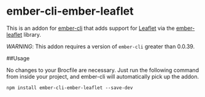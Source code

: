 ember-cli-ember-leaflet
=======================

This is an addon for [ember-cli](http://iamstef.net/ember-cli/) that adds support for [Leaflet](https://github.com/Leaflet/Leaflet) via the [ember-leaflet](https://github.com/gabesmed/ember-leaflet) library.

_WARNING_: This addon requires a version of `ember-cli` greater than 0.0.39.

##Usage

No changes to your Brocfile are necessary. Just run the following command from inside your project, and ember-cli will automatically pick up the addon.
```
npm install ember-cli-ember-leaflet --save-dev
```